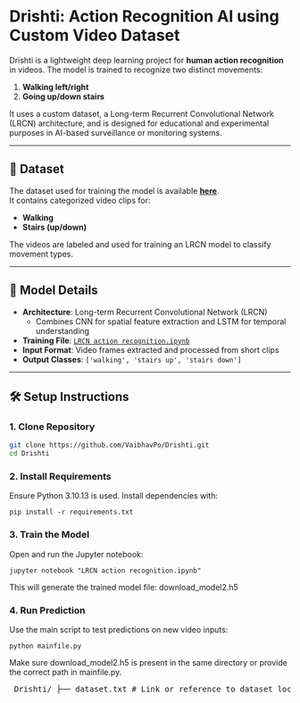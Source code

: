 # Drishti: Action Recognition AI using Custom Video Dataset

Drishti is a lightweight deep learning project for **human action recognition** in videos. The model is trained to recognize two distinct movements:
1. **Walking left/right**
2. **Going up/down stairs**

It uses a custom dataset, a Long-term Recurrent Convolutional Network (LRCN) architecture, and is designed for educational and experimental purposes in AI-based surveillance or monitoring systems.

---

## 🔗 Dataset

The dataset used for training the model is available [**here**](https://drive.google.com/drive/folders/1GdDySfSqiV0acUDMrKDo-UzIyws_-IqX).  
It contains categorized video clips for:
- **Walking**
- **Stairs (up/down)**

The videos are labeled and used for training an LRCN model to classify movement types.

---

## 🧠 Model Details

- **Architecture**: Long-term Recurrent Convolutional Network (LRCN)
  - Combines CNN for spatial feature extraction and LSTM for temporal understanding
- **Training File**: [`LRCN action recognition.ipynb`](./LRCN%20action%20recognition.ipynb)
- **Input Format**: Video frames extracted and processed from short clips
- **Output Classes**: `['walking', 'stairs up', 'stairs down']`

---

## 🛠 Setup Instructions

### 1. Clone Repository

```bash
git clone https://github.com/VaibhavPo/Drishti.git
cd Drishti
```
### 2. Install Requirements
Ensure Python 3.10.13 is used. Install dependencies with:
```
pip install -r requirements.txt
```
### 3. Train the Model
Open and run the Jupyter notebook:

```
jupyter notebook "LRCN action recognition.ipynb"
 ```
This will generate the trained model file: download_model2.h5

### 4. Run Prediction
Use the main script to test predictions on new video inputs:

```
python mainfile.py
```
Make sure download_model2.h5 is present in the same directory or provide the correct path in mainfile.py.


<pre> Drishti/ ├── dataset.txt # Link or reference to dataset location ├── LRCN action recognition.ipynb # Jupyter notebook for model training ├── download_model2.h5 # Trained LRCN model file ├── mainfile.py # Main script to load model and predict actions ├── requirements.txt # List of required Python packages └── README.md # Project documentation </pre>
